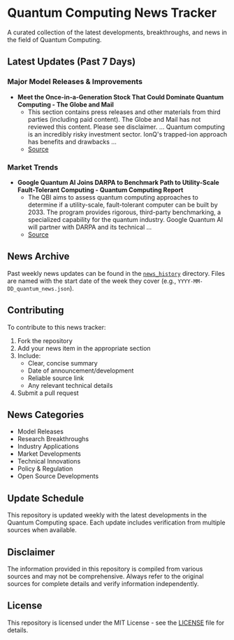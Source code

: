 # Quantum Computing News Tracker

A curated collection of the latest developments, breakthroughs, and news in the field of Quantum Computing.

## Latest Updates (Past 7 Days)


### Major Model Releases & Improvements

- **Meet the Once-in-a-Generation Stock That Could Dominate Quantum Computing - The Globe and Mail**
  - This section contains press releases and other materials from third parties (including paid content). The Globe and Mail has not reviewed this content. Please see disclaimer. ... Quantum computing is an incredibly risky investment sector. IonQ's trapped-ion approach has benefits and drawbacks ...
  - [Source](https://theglobeandmail.com/investing/markets/stocks/IONQ-N/pressreleases/34790392/meet-the-once-in-a-generation-stock-that-could-dominate-quantum-computing)

### Market Trends

- **Google Quantum AI Joins DARPA to Benchmark Path to Utility-Scale Fault-Tolerant Computing - Quantum Computing Report**
  - The QBI aims to assess quantum computing approaches to determine if a utility-scale, fault-tolerant computer can be built by 2033. The program provides rigorous, third-party benchmarking, a specialized capability for the quantum industry. Google Quantum AI will partner with DARPA and its technical ...
  - [Source](https://quantumcomputingreport.com/google-quantum-ai-joins-darpa-to-benchmark-path-to-utility-scale-fault-tolerant-computing/)


## News Archive

Past weekly news updates can be found in the [`news_history`](./news_history/) directory. Files are named with the start date of the week they cover (e.g., `YYYY-MM-DD_quantum_news.json`).

## Contributing

To contribute to this news tracker:
1. Fork the repository
2. Add your news item in the appropriate section
3. Include:
   - Clear, concise summary
   - Date of announcement/development
   - Reliable source link
   - Any relevant technical details
4. Submit a pull request

## News Categories

- Model Releases
- Research Breakthroughs
- Industry Applications
- Market Developments
- Technical Innovations
- Policy & Regulation
- Open Source Developments

## Update Schedule

This repository is updated weekly with the latest developments in the Quantum Computing space. Each update includes verification from multiple sources when available.

## Disclaimer

The information provided in this repository is compiled from various sources and may not be comprehensive. Always refer to the original sources for complete details and verify information independently.

## License

This repository is licensed under the MIT License - see the [LICENSE](LICENSE) file for details.

